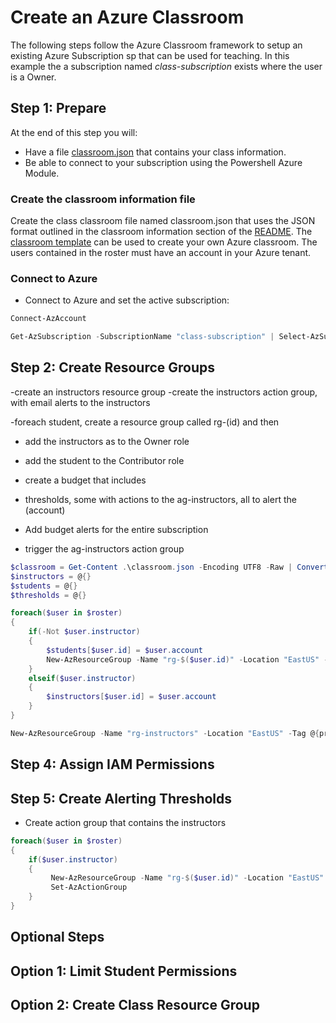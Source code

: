 # Create an Azure Classroom

The following steps follow the Azure Classroom framework to setup an existing Azure Subscription sp that can be used for teaching. In this example the a subscription named *class-subscription* exists where the user is a Owner.

## Step 1: Prepare

At the end of this step you will:
- Have a file [classroom.json](/examples/classroom.json) that contains your class information.
- Be able to connect to your subscription using the Powershell Azure Module.

### Create the classroom information file

Create the class classroom file named classroom.json that uses the JSON format outlined in the classroom information section of the [README](README.md#class-json). The [classroom template](examples/classroom.json) can be used to create your own Azure classroom. The users contained in the roster must have an account in your Azure tenant.

### Connect to Azure

- Connect to Azure and set the active subscription:
```PowerShell
Connect-AzAccount

Get-AzSubscription -SubscriptionName "class-subscription" | Select-AzSubscription
```
## Step 2: Create Resource Groups

-create an instructors resource group
-create the instructors action group, with email alerts to the instructors

-foreach student, create a resource group called rg-(id) and then
 - add the instructors as to the Owner role
 - add the student to the Contributor role
 - create a budget that includes
  - thresholds, some with actions to the ag-instructors, all to alert the (account)

- Add budget alerts for the entire subscription
 - trigger the ag-instructors action group



```PowerShell
$classroom = Get-Content .\classroom.json -Encoding UTF8 -Raw | ConvertFrom-Json
$instructors = @{}
$students = @{}
$thresholds = @{}

foreach($user in $roster)
{
    if(-Not $user.instructor)
    {
        $students[$user.id] = $user.account
        New-AzResourceGroup -Name "rg-$($user.id)" -Location "EastUS" -Tag @{prj="classroom"}
    }
    elseif($user.instructor)
    {
        $instructors[$user.id] = $user.account
    }
}

New-AzResourceGroup -Name "rg-instructors" -Location "EastUS" -Tag @{prj="classroom"}

```

## Step 4: Assign IAM Permissions

## Step 5: Create Alerting Thresholds
- Create action group that contains the instructors
```PowerShell
foreach($user in $roster)
{
    if($user.instructor)
    {
         New-AzResourceGroup -Name "rg-$($user.id)" -Location "EastUS" -Tag @{prj="classroom"}
         Set-AzActionGroup 
    }
}
```

## Optional Steps

## Option 1: Limit Student Permissions

## Option 2: Create Class Resource Group
